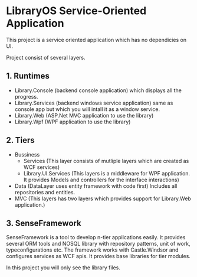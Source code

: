 # LibraryOS Service-Oriented Application

This project is a service oriented application which has no dependicies on UI. 

Project consist of several layers.

## 1. Runtimes
  * Library.Console  (backend console application) which displays all the progress.
  * Library.Services (backend windows service application) same as console app but which you will intall it as a window service.
  * Library.Web (ASP.Net MVC application to use the library)
  * Library.Wpf (WPF application to use the library)

## 2. Tiers
  * Bussiness
    * Services (This layer consists of mutliple layers which are created as WCF services)
    * Library.UI.Services (This layers is a middleware for WPF application. It provides Models and controllers for the interface interactions)
  * Data (DataLayer uses entity framework with code first) Includes all repositories and entities.
  * MVC (This layers has two layers which provides support for Library.Web application.)

## 3. SenseFramework
SenseFramework is a tool to develop n-tier applications easily. It provides several ORM tools and NOSQL library with repository patterns, unit of work, typeconfigurations etc. The framework works with Castle.Windsor and configures services as WCF apis. It provides base libraries for tier modules. 

In this project you will only see the library files.
